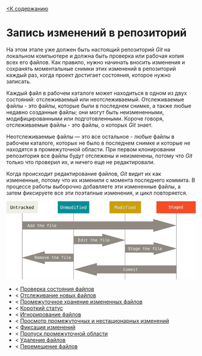 [<К содержанию](./%D0%9F%D1%80%D0%BE%D1%87%D1%82%D0%B8.md)

# Запись изменений в репозиторий

На этом этапе уже должен быть настоящий репозиторий *Git* на локальном компьютере и должна быть проверка или рабочая копия всех его файлов. Как правило, нужно начинать вносить изменения и сохранять моментальные снимки этих изменений в репозиторий каждый раз, когда проект достигает состояния, которое нужно записать.

Каждый файл в рабочем каталоге может находиться в одном из двух состояний: отслеживаемый или неотслеживаемый. Отслеживаемые файлы - это файлы, которые были в последнем снимке, а также любые недавно созданные файлы; они могут быть неизмененными, модифицированными или подготовленными. Короче говоря, отслеживаемые файлы - это файлы, о которых *Git* знает.

Неотслеживаемые файлы — это все остальное - любые файлы в рабочем каталоге, которых не было в последнем снимке и которые не находятся в промежуточной области. При первом клонировании репозитория все файлы будут отслежены и неизменены, потому что *Git* только что проверил их, и ничего еще не редактировали.

Когда происходит редактирование файлов, *Git* видит их как измененные, потому что их изменили с момента последнего коммита. В процессе работы выборочно добавляете эти измененные файлы, а затем фиксируете все эти поэтапные изменения, и цикл повторяется.

![Жизненный цикл состояния файлов](./lifecycle.png)

* < [Проверка состояния файлов](./%D0%9F%D1%80%D0%BE%D0%B2%D0%B5%D1%80%D0%BA%D0%B0%20%D1%81%D0%BE%D1%81%D1%82%D0%BE%D1%8F%D0%BD%D0%B8%D1%8F%20%D1%84%D0%B0%D0%B9%D0%BB%D0%BE%D0%B2.md)
* < [Отслеживание новых файлов](./%D0%9E%D1%82%D1%81%D0%BB%D0%B5%D0%B6%D0%B8%D0%B2%D0%B0%D0%BD%D0%B8%D0%B5%20%D0%BD%D0%BE%D0%B2%D1%8B%D1%85%20%D1%84%D0%B0%D0%B9%D0%BB%D0%BE%D0%B2.md)
* < [Промежуточное хранение измененных файлов](./%D0%9F%D1%80%D0%BE%D0%BC%D0%B5%D0%B6%D1%83%D1%82%D0%BE%D1%87%D0%BD%D0%BE%D0%B5%20%D1%85%D1%80%D0%B0%D0%BD%D0%B5%D0%BD%D0%B8%D0%B5%20%D0%B8%D0%B7%D0%BC%D0%B5%D0%BD%D0%B5%D0%BD%D0%BD%D1%8B%D1%85%20%D1%84%D0%B0%D0%B9%D0%BB%D0%BE%D0%B2.md)
* < [Короткий статус](./%D0%9A%D0%BE%D1%80%D0%BE%D1%82%D0%BA%D0%B8%D0%B9%20%D1%81%D1%82%D0%B0%D1%82%D1%83%D1%81.md)
* < [Игнорирование файлов](./%D0%98%D0%B3%D0%BD%D0%BE%D1%80%D0%B8%D1%80%D0%BE%D0%B2%D0%B0%D0%BD%D0%B8%D0%B5%20%D1%84%D0%B0%D0%B9%D0%BB%D0%BE%D0%B2.md)
* < [Просмотр промежуточных и нестационарных изменений](./%D0%9F%D1%80%D0%BE%D1%81%D0%BC%D0%BE%D1%82%D1%80%20%D0%B2%D0%B0%D1%88%D0%B8%D1%85%20%D0%BF%D1%80%D0%BE%D0%BC%D0%B5%D0%B6%D1%83%D1%82%D0%BE%D1%87%D0%BD%D1%8B%D1%85%20%D0%B8%20%D0%BD%D0%B5%D1%81%D1%82%D0%B0%D1%86%D0%B8%D0%BE%D0%BD%D0%B0%D1%80%D0%BD%D1%8B%D1%85%20%D0%B8%D0%B7%D0%BC%D0%B5%D0%BD%D0%B5%D0%BD%D0%B8%D0%B9.md)
* < [Фиксация изменений](./%D0%A4%D0%B8%D0%BA%D1%81%D0%B0%D1%86%D0%B8%D1%8F%20%D0%B8%D0%B7%D0%BC%D0%B5%D0%BD%D0%B5%D0%BD%D0%B8%D0%B9.md)
* < [Пропуск промежуточной области](./%D0%9F%D1%80%D0%BE%D0%BF%D1%83%D1%81%D0%BA%20%D0%BF%D1%80%D0%BE%D0%BC%D0%B5%D0%B6%D1%83%D1%82%D0%BE%D1%87%D0%BD%D0%BE%D0%B9%20%D0%BE%D0%B1%D0%BB%D0%B0%D1%81%D1%82%D0%B8.md)
* < [Удаление файлов](./%D0%A3%D0%B4%D0%B0%D0%BB%D0%B5%D0%BD%D0%B8%D0%B5%20%D1%84%D0%B0%D0%B9%D0%BB%D0%BE%D0%B2.md)
* < [Перемещение файлов](./%D0%9F%D0%B5%D1%80%D0%B5%D0%BC%D0%B5%D1%89%D0%B5%D0%BD%D0%B8%D0%B5%20%D1%84%D0%B0%D0%B9%D0%BB%D0%BE%D0%B2.md)
